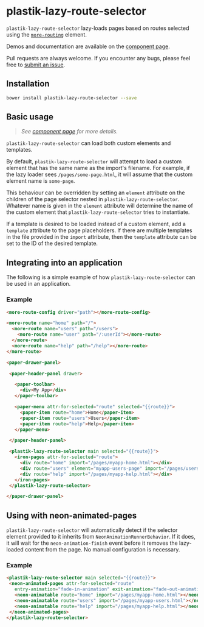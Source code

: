 plastik-lazy-route-selector
============

`plastik-lazy-route-selector` lazy-loads pages based on routes selected using
the [`more-routing`](https://github.com/PolymerLabs/more-routing) element.

Demos and documentation are available on the
[component page](http://www.plastikit.org/1.x/#!/components/plastik-lazy-route-selector).

Pull requests are always welcome. If you encounter any bugs, please feel free to
[submit an issue](https://github.com/Plastikit/plastik-lazy-route-selector/issues/new/).

## Installation

```sh
bower install plastik-lazy-route-selector --save
```

## Basic usage

> _See [component page](http://www.plastikit.org/1.x/#!/components/plastik-lazy-route-selector)
> for more details._

`plastik-lazy-route-selector` can load both custom elements and templates.

By default, `plastik-lazy-route-selector` will attempt to load a custom element
that has the same name as the import's filename. For example, if the lazy loader sees
`/pages/some-page.html`, it will assume that the custom element name is `some-page`.

This behaviour can be overridden by setting an `element` attribute on the children of
the page selector nested in `plastik-lazy-route-selector`. Whatever name is given
in the `element` attribute will determine the name of the custom element that
`plastik-lazy-route-selector` tries to instantiate.

If a template is desired to be loaded instead of a custom element, add a `template`
attribute to the page placeholders. If there are multiple templates in the file provided
in the `import` attribute, then the `template` attribute can be set to the ID of the desired
template.

## Integrating into an application

The following is a simple example of how `plastik-lazy-route-selector` can be
used in an application.

### Example

```html
<more-route-config driver="path"></more-route-config>

<more-route name="home" path="/">
  <more-route name="users" path="/users">
    <more-route name="user" path="/:userId"></more-route>
  </more-route>
  <more-route name="help" path="/help"></more-route>
</more-route>

<paper-drawer-panel>

 <paper-header-panel drawer>

   <paper-toolbar>
     <div>My App</div>
   </paper-toolbar>

   <paper-menu attr-for-selected="route" selected="{{route}}">
     <paper-item route="home">Home</paper-item>
     <paper-item route="users">Users</paper-item>
     <paper-item route="help">Help</paper-item>
   </paper-menu>

 </paper-header-panel>

 <plastik-lazy-route-selector main selected="{{route}}">
   <iron-pages attr-for-selected="route">
     <div route="home" import="/pages/myapp-home.html"></div>
     <div route="users" element="myapp-users-page" import="/pages/users.html"></div>
     <div route="help" import="/pages/myapp-help.html"></div>
   </iron-pages>
 </plastik-lazy-route-selector>

</paper-drawer-panel>
```

## Using with neon-animated-pages

`plastik-lazy-route-selector` will automatically detect if the selector element provided to
it inherits from `NeonAnimationRunnerBehavior`. If it does, it will wait for the
`neon-animation-finish` event before it removes the lazy-loaded content from the page. No manual
configuration is necessary.


### Example

```html
<plastik-lazy-route-selector main selected="{{route}}">
 <neon-animated-pages attr-for-selected="route"
   entry-animation="fade-in-animation" exit-animation="fade-out-animation">
   <neon-animatable route="home" import="/pages/myapp-home.html"></neon-animatable>
   <neon-animatable route="users" import="/pages/myapp-users.html"></neon-animatable>
   <neon-animatable route="help" import="/pages/myapp-help.html"></neon-animatable>
 </neon-animated-pages>
</plastik-lazy-route-selector>
```
